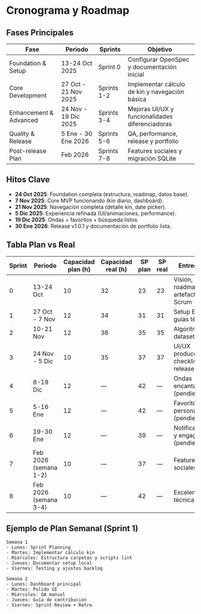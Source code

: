 # Cronograma y Roadmap

## Fases Principales
| Fase | Periodo | Sprints | Objetivo |
| --- | --- | --- | --- |
| Foundation & Setup | 13-24 Oct 2025 | Sprint 0 | Configurar OpenSpec y documentación inicial |
| Core Development | 27 Oct - 21 Nov 2025 | Sprints 1-2 | Implementar cálculo de kin y navegación básica |
| Enhancement & Advanced | 24 Nov - 19 Dic 2025 | Sprints 3-4 | Mejoras UI/UX y funcionalidades diferenciadoras |
| Quality & Release | 5 Ene - 30 Ene 2026 | Sprints 5-6 | QA, performance, release y portfolio |
| Post-release Plan | Feb 2026 | Sprints 7-8 | Features sociales y migración SQLite |

## Hitos Clave
- **24 Oct 2025**: Foundation completa (estructura, roadmap, datos base).
- **7 Nov 2025**: Core MVP funcionando (kin diario, dashboard).
- **21 Nov 2025**: Navegación completa (detalle kin, date picker).
- **5 Dic 2025**: Experiencia refinada (UI/animaciones, performance).
- **19 Dic 2025**: Ondas + favoritos + búsqueda listos.
- **30 Ene 2026**: Release v1.0.1 y documentación de portfolio lista.

## Tabla Plan vs Real
| Sprint | Periodo | Capacidad plan (h) | Capacidad real (h) | SP plan | SP real | Entregables |
| --- | --- | --- | --- | --- | --- | --- |
| 0 | 13-24 Oct | 10 | 32 | 23 | 23 | Visión, roadmap, artefactos Scrum |
| 1 | 27 Oct - 7 Nov | 12 | 34 | 31 | 31 | Setup Expo, guías técnicas |
| 2 | 10-21 Nov | 12 | 36 | 35 | 35 | Algoritmo kin, dataset, QA |
| 3 | 24 Nov - 5 Dic | 10 | 35 | 37 | 37 | UI/UX producción, checklist release |
| 4 | 8-19 Dic | 12 | — | 42 | — | Ondas encantadas (pendiente) |
| 5 | 5-16 Ene | 12 | — | 42 | — | Favoritos y personalización (pendiente) |
| 6 | 19-30 Ene | 12 | — | 39 | — | Notificaciones y engagement (pendiente) |
| 7 | Feb 2026 (semana 1-2) | 10 | — | 37 | — | Features sociales (plan) |
| 8 | Feb 2026 (semana 3-4) | 10 | — | 42 | — | Excelencia técnica (plan) |

## Ejemplo de Plan Semanal (Sprint 1)
```
Semana 1
- Lunes: Sprint Planning
- Martes: Implementar cálculo kin
- Miércoles: Estructura carpetas y scripts lint
- Jueves: Documentar setup local
- Viernes: Testing y ajustes backlog

Semana 2
- Lunes: Dashboard principal
- Martes: Pulido UI
- Miércoles: QA manual
- Jueves: Guía de contribución
- Viernes: Sprint Review + Retro
```
